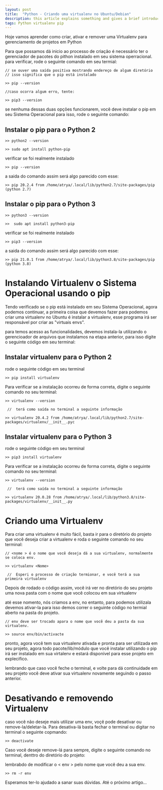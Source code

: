 ```yaml
---
layout: post
title:  "Python - Criando uma virtualenv no Ubuntu/Debian"
description: this article explains something and gives a brief introduction.
tags: Python virtualenv pip
---
```

Hoje vamos aprender como criar, ativar e remover uma Virtualenv para gerenciamento de projetos em Python

Para que possamos dá inicio ao processo de criação é necessário ter o gerenciador de pacotes do pithon instalado em seu sistema 
operracional.
para verificar, rode o seguinte comando em seu termial:

```
// se ouver uma saída positiva mostrando endereço de algum diretório
// isso significa que o pip está instalado

>> pip --version

//caso ocorra algum erro, tente:

>> pip3 --version

```
se nenhuma dessas duas opções funcionarem, você deve instalar o pip em seu Sistema Operacional
para isso, rode o seguinte comando:

## Instalar o pip para o Python 2

```
>> python2 --version

```
```
>> sudo apt install python-pip

```
verificar se foi realmente instalado
```
>> pip --version

```
a saida do comando assim será algo parecido com esse:
```
>> pip 20.2.4 from /home/atrya/.local/lib/python2.7/site-packages/pip (python 2.7)

```

## Instalar o pip para o Python 3

```
>> python3 --version

```
```
>>  sudo apt install python3-pip

```
verificar se foi realmente instalado
```
>> pip3 --version

```
a saida do comando assim será algo parecido com esse:
```
>> pip 21.0.1 from /home/atrya/.local/lib/python3.8/site-packages/pip (python 3.8)

```

# Instalando  Virtualenv o Sistema Operacional usando o pip

Tendo verificado se o pip está instalado em seu Sistema Operacional, agora podemos continuar, a primeira coisa que devemos fazer para podemos criar uma virtualenv no Ubuntu é instalar a virtualenv, esse programa irá ser responsável por criar as "virtuais envs".

para temos acesso as funcionalidades, devemos instala-la utilizando o gerencioador de arquivos que instalamos na etapa anterior, para isso digite o seguinte código em seu terminal:

## Instalar virtualenv para o Python 2

rode o seguinte código em seu terminal
```
>> pip install virtualenv

```
Para verificar se a instalação ocorreu de forma correta, digite o seguinte comando no seu 
terminal:

```
>> virtualenv --version

 //  terá como saída no terminal a seguinte informação

>> virtualenv 20.4.2 from /home/atrya/.local/lib/python2.7/site-packages/virtualenv/__init__.pyc
```


## Instalar virtualenv para o Python 3

rode o seguinte código em seu terminal
```
>> pip3 install virtualenv

```
Para verificar se a instalação ocorreu de forma correta, digite o seguinte comando no seu 
terminal:

```
>> virtualenv --version

 //  terá como saída no terminal a seguinte informação

>> virtualenv 20.0.28 from /home/atrya/.local/lib/python3.8/site-packages/virtualenv/__init__.py

```


# Criando uma Virtualenv

Para criar uma virtualenv é muito fácil, basta ir para o diretório do projeto que você deseja 
criar a virtualenv e roda o seguinte comando no seu terminal:

```
// <nome > é o nome que você deseja dá a sua virtualenv, normalmente se coloca env.

>> virtualenv <Nome>

 //  Esperi o processo de criação termionar, e você terá a sua primeira virtualenv

```
Depois de rodado o código assim, você irá ver no diretório do seu projeto uma nova pasta
com o nome que você colocou em sua virtualenv

até esse nomento, nós criamos a env, no entanto, para podemos utilizala devemos ativar-la
para isso demos correr o seguinte código no termial aberto na pasta do projeto.

```
// env deve ser trocado apara o nome que vocẽ deu a pasta da sua virtualenv.

>> source env/bin/activacte

```
pronto, agora você tem sua virtualenv ativada e pronta para ser utilizada em seu projeto, agora todo pacote/lib/módulo que você instalar utilizando o pip irá ser instalado em sua virtalenv e estará disponível para esse projeto em explecifico.

lembrando que caso você feche o terminal, e volte para dá continuidade em seu projeto você deve ativar sua virtualenv novamente seguindo o passo anterior.

# Desativando e removendo Virtualenv

caso você não deseje mais utilizar uma env, voçê pode desativar ou remove-la/deletar-la.
Para desativa-lá basta fechar o terminal ou digitar no terminal o seguinte copmando:

```
>> deactivate

```
Caso você deseje remove-lá para sempre, digite o seguinte comando no terminal, denttro do diretório do projeto:

lembrabdo de modificar o < env > pelo nome que você deu a sua env. 

```
>> rm -r env
```

Esperamos ter-lo ajudado a sanar suas dúvidas.
Até o próximo artigo...
